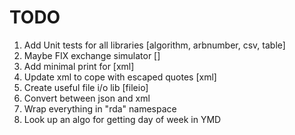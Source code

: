 # TODO

1) Add Unit tests for all libraries			[algorithm, arbnumber, csv, table]
2) Maybe FIX exchange simulator				[]
3) Add minimal print for					[xml]
4) Update xml to cope with escaped quotes   [xml]
5) Create useful file i/o lib				[fileio]
6) Convert between json and xml
7) Wrap everything in "rda" namespace
8) Look up an algo for getting day of week in YMD
